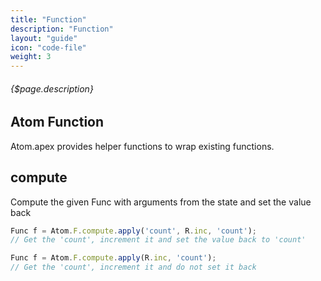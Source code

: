 ```yaml
---
title: "Function"
description: "Function"
layout: "guide"
icon: "code-file"
weight: 3
---
```


###### {$page.description}

<article id="1">

## Atom Function

Atom.apex provides helper functions to wrap existing functions.

</article>

<article id="2">

## compute

Compute the given Func with arguments from the state and set the value back

```javascript
Func f = Atom.F.compute.apply('count', R.inc, 'count');
// Get the 'count', increment it and set the value back to 'count'

Func f = Atom.F.compute.apply(R.inc, 'count');
// Get the 'count', increment it and do not set it back
```

</article>
